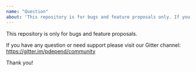 ```yaml
---
name: "Question"
about: 'This repository is for bugs and feature proposals only. If you have any question please visit or community on Gitter to ask the questions: https://gitter.im/pdepend/community'
---
```


This repository is only for bugs and feature proposals.

If you have any question or need support please visit our Gitter channel: https://gitter.im/pdepend/community

Thank you!
